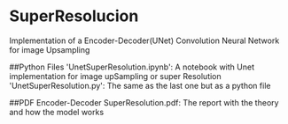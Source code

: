 # SuperResolucion
Implementation of a Encoder-Decoder(UNet) Convolution Neural Network for image Upsampling

##Python Files
'UnetSuperResolution.ipynb': A notebook with Unet implementation for image upSampling or super Resolution
'UnetSuperResolution.py': The same as the last one but as a python file

##PDF
Encoder-Decoder SuperResolution.pdf: The report with the theory and how the model works
